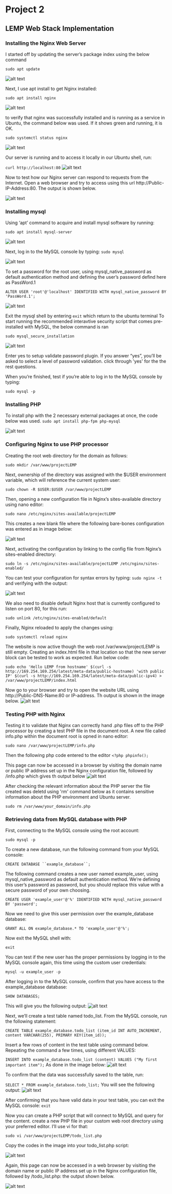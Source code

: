 # Project 2
## LEMP Web Stack Implementation

### **Installing the Nginx Web Server**

I started off by updating the server’s package index using the below command

`sudo apt update`

![alt text](./images/1-sudo-apt-update.png)

Next, I use apt install to get Nginx installed:

`sudo apt install nginx`

![alt text](./images/2-sudo-apt-install-nginx.png)

to verify that nginx was successfully installed and is running as a service in Ubuntu, the command below was used. If it shows green and running, it is OK.

`sudo systemctl status nginx`

![alt text](./images/3-sudo-systemctl-status-nginx.png)

Our server is running and to access it locally in our Ubuntu shell, run:

`curl http://localhost:80`
![alt text](./images/4-curl-http-127.0.0.1-80.png)

Now  to test how our Nginx server can respond to requests from the Internet. Open a web browser and try to access using this url http://Public-IP-Address:80. The output is shown below.

![alt text](./images/5-ipaddress-80.png)

### **Installing mysql**
Using ‘apt’ command to acquire and install mysql software by running:

`sudo apt install mysql-server`

![alt text](./images/6-sudo-apt-install-mysql-server.png)

 Next, log in to the MySQL console by typing:
`sudo mysql`

![alt text](./images/7-sudo-mysql.png)

To set a password for the root user, using mysql_native_password as default authentication method and defining the user’s password defind here as PassWord.1

`ALTER USER 'root'@'localhost' IDENTIFIED WITH mysql_native_password BY 'PassWord.1';`

![alt text](./images/8-set-root-user-password.png)

Exit the mysql shell by entering `exit` which return to the ubuntu terminal
To start running the recommended interavtive security script that comes pre-installed with MySQL, the below command is ran

`sudo mysql_secure_installation`

![alt text](./images/9-sudo-mysql-secure-installation.png)

Enter yes to setup validate password plugin. If you answer “yes”, you’ll be asked to select a level of password validation. click through 'yes' for the the rest questions.

When you’re finished, test if you’re able to log in to the MySQL console by typing:

`sudo mysql -p`

### **Installing PHP**
To install php with the 2 necessary external packages at once, the code below was used.
`sudo apt install php-fpm php-mysql`

![alt text](./images/10-sudo-apt-install-php-mysql-php-fpm.png)


### **Configuring Nginx to use PHP processor**

Creating the root web directory for the domain as follows:

`sudo mkdir /var/www/projectLEMP`

Next, ownership of the directory was assigned with the $USER environment variable, which will reference the current system user:

`sudo chown -R $USER:$USER /var/www/projectLEMP`

Then, opening a new configuration file in Nginx’s sites-available directory using nano editor:

`sudo nano /etc/nginx/sites-available/projectLEMP`

This creates a new blank file where the following bare-bones configuration was entered as in image below:

![alt text](./images/11-sudo-nano-bare-bones-configurations.png)

Next, activating the configuration by linking to the config file from Nginx’s sites-enabled directory:

`sudo ln -s /etc/nginx/sites-available/projectLEMP /etc/nginx/sites-enabled/`

You can test your configuration for syntax errors by typing:
`sudo nginx -t` and verifying with the output:

![alt text](./images/16-sudo-nginx-t.png)

We also need to disable default Nginx host that is currently configured to listen on port 80, for this run:

`sudo unlink /etc/nginx/sites-enabled/default`

Finally, Nginx reloaded to apply the changes using:

`sudo systemctl reload nginx`

 The website is now active though the web root /var/www/projectLEMP is still empty. Creating an index.html file in that location so that the new server block can be tested to work as expected. Run below code:

`sudo echo 'Hello LEMP from hostname' $(curl -s http://169.254.169.254/latest/meta-data/public-hostname) 'with public IP' $(curl -s http://169.254.169.254/latest/meta-data/public-ipv4) > /var/www/projectLEMP/index.html`

Now go to your browser and try to open the website URL using http://Public-DNS-Name:80 or IP-address. Th output is shown in the image below.
![alt text](./images/19-ipaddress-80.png)


### **Testing PHP with Nginx**
Testing it to validate that Nginx can correctly hand .php files off to the PHP processor by creating a test PHP file in the document root. A new file called info.php within the document root is opned in nano editor:

`sudo nano /var/www/projectLEMP/info.php`

Then the following php code entered to the editor
`<?php phpinfo();`

This page can now be accessed in a browser by visiting the domain name or public IP address set up in the Nginx configuration file, followed by /info.php which gives th output below
![alt text](./images/21-ipaddress-80-php.png/)

After checking the relevant information about the PHP server the file created was deletd using 'rm' command below as it contains sensitive information about the PHP environment and Ubuntu server.

`sudo rm /var/www/your_domain/info.php`

### **Retrieving data from MySQL database with PHP**

First, connecting to the MySQL console using the root account:

`sudo mysql -p`   

To create a new database, run the following command from your MySQL console:

`CREATE DATABASE ``example_database``;`

The following command creates a new user named example_user, using mysql_native_password as default authentication method. We’re defining this user’s password as password, but you should replace this value with a secure password of your own choosing.

`CREATE USER 'example_user'@'%' IDENTIFIED WITH mysql_native_password BY 'password';`

Now we need to give this user permission over the example_database database:

`GRANT ALL ON example_database.* TO 'example_user'@'%';`

Now exit the MySQL shell with:

`exit`

You can test if the new user has the proper permissions by logging in to the MySQL console again, this time using the custom user credentials:

`mysql -u example_user -p`

 After logging in to the MySQL console, confirm that you have access to the example_database database:

`SHOW DATABASES;`

This will give you the following output:
![alt text](./images/27-user-confirm-access-db.png)

Next, we’ll create a test table named todo_list. From the MySQL console, run the following statement:

`CREATE TABLE example_database.todo_list (item_id INT AUTO_INCREMENT, content VARCHAR(255), PRIMARY KEY(item_id));`

Insert a few rows of content in the test table using command below. Repeating the command a few times, using different VALUES:

`INSERT INTO example_database.todo_list (content) VALUES ("My first important item");`
As done in the image below:
![alt text](./images/29-insert-into-table.png)

To confirm that the data was successfully saved to the table, run:

`SELECT * FROM example_database.todo_list;`
You will see the following output:
![alt text](./images/31.png)

After confirming that you have valid data in your test table, you can exit the MySQL console:
`exit`

Now you can create a PHP script that will connect to MySQL and query for the content. create a new PHP file in your custom web root directory using your preferred editor. I’ll use vi for that:

`sudo vi /var/www/projectLEMP/todo_list.php`

Copy the codes in the image into your todo_list.php script:

![alt text](./images/30-nano-php-todo-list.png)

Again, this page can now be accessed in a web browser by visiting the domain name or public IP address set up in the Nginx configuration file, followed by /todo_list.php: the output shown below.

![alt text](./images/31-php-mysql.png)